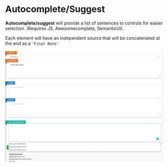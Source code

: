 # Autocomplete/Suggest

**Autocomplete/suggest** will provide a list of sentences to controls for easier selection. (Requires JS, Awesomecomplete, SemanticUI).

Each element will have an independent source that will be concatenated at the end as a `'Final Note'`

![header image](https://github.com/ivanrs-/autocomplete/blob/master/previews/preview2.png?raw=true)
